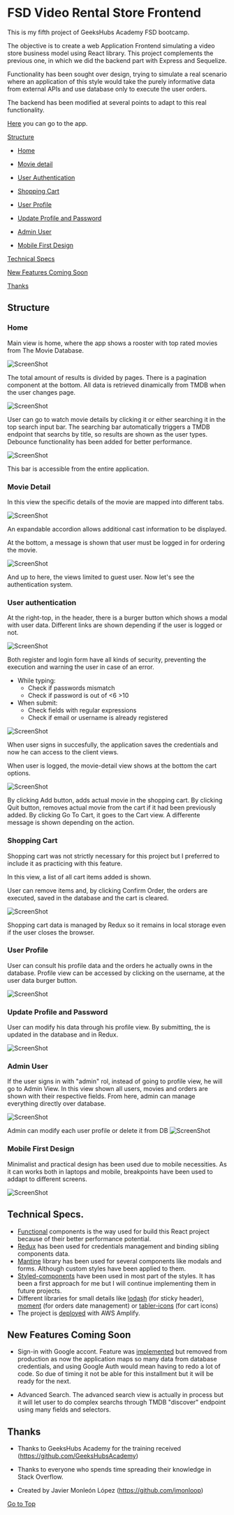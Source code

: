 # FSD Video Rental Store Frontend
This is my fifth project of GeeksHubs Academy FSD bootcamp.

The objective is to create a web Application Frontend simulating a video store  business model using React library. This project complements the previous one, in which we did the backend part with Express and Sequelize.


Functionality has been sought over design, trying to simulate a real scenario where an application of this style would take the purely informative data from external APIs and use database only to execute the user orders.

The backend has been modified at several points to adapt to this real functionality.

<a href='https://master.dkd1mdb9vgabn.amplifyapp.com/'>Here</a> you can go to the app.


[Structure](#structure)

* [Home](#home)

* [Movie detail](#movie-detail)

* [User Authentication](#user-authentication)
    
* [Shopping Cart](#shopping-cart)

* [User Profile](#user-profile)

* [Update Profile and Password](#update-profile-and-password)

* [Admin User](#admin-user)

* [Mobile First Design](#mobile-first-design)

[Technical Specs](#technical-specs)

[New Features Coming Soon](#new-features-coming-soon)

[Thanks](#thanks)


## Structure

### Home
Main view is home, where the app shows a rooster with top rated movies from The Movie Database.

![ScreenShot](https://raw.githubusercontent.com/jmonloop/GeekshubsFSD_Pr05_VideoStoreFrontend/dev/src/assets/screenshots/main.jpg)


The total amount of results is divided by pages. There is a pagination component at the bottom. All data is retrieved dinamically from TMDB when the user changes page.

![ScreenShot](https://raw.githubusercontent.com/jmonloop/GeekshubsFSD_Pr05_VideoStoreFrontend/dev/src/assets/screenshots/pagination.jpg)


User can go to watch movie details by clicking it or either searching it in the top search input bar. The searching bar automatically triggers a TMDB endpoint that searchs by title, so results are shown as the user types. Debounce functionality has been added for better performance.

![ScreenShot](https://raw.githubusercontent.com/jmonloop/GeekshubsFSD_Pr05_VideoStoreFrontend/dev/src/assets/screenshots/search.jpg)


This bar is accessible from the entire application.

### Movie Detail
In this view the specific details of the movie are mapped into different tabs.

![ScreenShot](https://raw.githubusercontent.com/jmonloop/GeekshubsFSD_Pr05_VideoStoreFrontend/dev/src/assets/screenshots/detail.jpg)

An expandable accordion allows additional cast information to be displayed.

At the bottom, a message is shown that user must be logged in for ordering the movie.

![ScreenShot](https://raw.githubusercontent.com/jmonloop/GeekshubsFSD_Pr05_VideoStoreFrontend/dev/src/assets/screenshots/logintoplace.jpg)

And up to here, the views limited to guest user. Now let's see the authentication system.


### User authentication
At the right-top, in the header, there is a burger button which shows a modal with user data. Different links are shown depending if the user is logged or not.

![ScreenShot](https://raw.githubusercontent.com/jmonloop/GeekshubsFSD_Pr05_VideoStoreFrontend/dev/src/assets/screenshots/modal.jpg)


Both register and login form have all kinds of security, preventing the execution and warning the user in case of an error.

- While typing:
    - Check if passwords mismatch
    - Check if password is out of <6 >10
- When submit:
    - Check fields with regular expressions
    - Check if email or username is already registered

![ScreenShot](https://raw.githubusercontent.com/jmonloop/GeekshubsFSD_Pr05_VideoStoreFrontend/dev/src/assets/screenshots/security.jpg)


When user signs in succesfully, the application saves the credentials and now he can access to the client views.

When user is logged, the movie-detail view shows at the bottom the cart options.

![ScreenShot](https://raw.githubusercontent.com/jmonloop/GeekshubsFSD_Pr05_VideoStoreFrontend/dev/src/assets/screenshots/cartoptions.jpg)

By clicking Add button, adds actual movie in the shopping cart.
By clicking Quit button, removes actual movie from the cart if it had been previously added.
By clicking Go To Cart, it goes to the Cart view.
A differente message is shown depending on the action.


### Shopping Cart
Shopping cart was not strictly necessary for this project but I preferred to include it as practicing with this feature.

In this view, a list of all cart items added is shown.

User can remove items and, by clicking Confirm Order, the orders are executed, saved in the database and the cart is cleared.

![ScreenShot](https://raw.githubusercontent.com/jmonloop/GeekshubsFSD_Pr05_VideoStoreFrontend/dev/src/assets/screenshots/cart2.jpg)


Shopping cart data is managed by Redux so it remains in local storage even if the user closes the browser.


### User Profile
User can consult his profile data and the orders he actually owns in the database.
Profile view can be accessed by clicking on the username, at the user data burger button.

![ScreenShot](https://raw.githubusercontent.com/jmonloop/GeekshubsFSD_Pr05_VideoStoreFrontend/dev/src/assets/screenshots/profile.jpg)


### Update Profile and Password
User can modify his data through his profile view. By submitting, the is updated in the database and in Redux.

![ScreenShot](https://raw.githubusercontent.com/jmonloop/GeekshubsFSD_Pr05_VideoStoreFrontend/dev/src/assets/screenshots/updateprofile.jpg)



### Admin User
If the user signs in with "admin" rol, instead of going to profile view, he will go to Admin View.
In this view shown all users, movies and orders are shown with their respective fields. From here, admin can manage everything directly over database.

![ScreenShot](https://raw.githubusercontent.com/jmonloop/GeekshubsFSD_Pr05_VideoStoreFrontend/dev/src/assets/screenshots/admin.jpg)

Admin can modify each user profile or delete it from DB
![ScreenShot](https://raw.githubusercontent.com/jmonloop/GeekshubsFSD_Pr05_VideoStoreFrontend/dev/src/assets/screenshots/adminform.JPG)


### Mobile First Design
Minimalist and practical design has been used due to mobile necessities. As it can works both in laptops and mobile, breakpoints have been used to addapt to different screens.

![ScreenShot](https://raw.githubusercontent.com/jmonloop/GeekshubsFSD_Pr05_VideoStoreFrontend/dev/src/assets/screenshots/responsive.jpg)



## Technical Specs.
* <a href='https://javascript.plainenglish.io/5-ways-to-optimize-your-functional-react-components-cb3cf6c7bd68'>Functional</a> components is the way used for build this React project because of their better performance potential.
* <a href='https://es.redux.js.org/'>Redux</a> has been used for credentials management and binding sibling components data.
* <a href='https://es.redux.js.org/'>Mantine</a> library has been used for several components like modals and forms. Although custom styles have been applied to them.
* <a href='https://styled-components.com/'>Styled-components</a> have been used in most part of the styles. It has been a first approach for me but I will continue implementing them in future projects.
* Different libraries for small details like <a href='https://geekflare.com/es/lodash-functions-for-javascript-developers/'>lodash</a> (for sticky header), <a href='https://momentjs.com/'>moment</a> (for orders date management) or <a href='https://tabler-icons-react.vercel.app/'>tabler-icons</a> (for cart icons)
* The project is <a href='https://master.dkd1mdb9vgabn.amplifyapp.com/'>deployed</a> with AWS Amplify.


## New Features Coming Soon
* Sign-in with Google accont. 
Feature was <a href='https://github.com/jmonloop/GeekshubsFSD_Pr05_VideoStoreFrontend/tree/googleAuthFeature'>implemented</a> but removed from production as now the application maps so many data from database credentials, and using Google Auth would mean having to redo a lot of code. So due of timing it not be able for this installment but it will be ready for the next.

* Advanced Search.
The advanced search view is actually in process but it will let user to do complex searchs through TMDB "discover" endpoint using many fields and selectors.


## Thanks

* Thanks to GeeksHubs Academy for the training received (https://github.com/GeeksHubsAcademy)

* Thanks to everyone who spends time spreading their knowledge in Stack Overflow.

* Created by Javier Monleón López (https://github.com/jmonloop)

[Go to Top](#structure)
